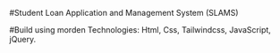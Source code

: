 #Student Loan Application and Management System (SLAMS)

#Build using morden Technologies: Html, Css, Tailwindcss, JavaScript, jQuery.
